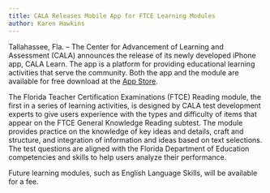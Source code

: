 ```yaml
---
title: CALA Releases Mobile App for FTCE Learning Modules
author: Karen Hawkins
---
```


Tallahassee, Fla. – The Center for Advancement of Learning and Assessment (CALA) announces the release of its newly developed iPhone app, CALA Learn. The app is a platform for providing educational learning activities that serve the community. Both the app and the module are available for free download at the [App Store][app].  

The Florida Teacher Certification Examinations (FTCE) Reading module, the first in a series of learning activities, is designed by CALA test development experts to give users experience with the types and difficulty of items that appear on the FTCE General Knowledge Reading subtest. The module provides practice on the knowledge of key ideas and details, craft and structure, and integration of information and ideas based on text selections. The test questions are aligned with the Florida Department of Education competencies and skills to help users analyze their performance.

Future learning modules, such as English Language Skills, will be available for a fee.

[app]: https://itunes.apple.com/us/app/fsu-mobile/id372797911?mt=8
